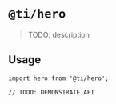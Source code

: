 # `@ti/hero`

> TODO: description

## Usage

```
import hero from '@ti/hero';

// TODO: DEMONSTRATE API
```
